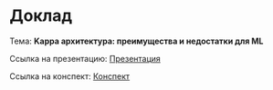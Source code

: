 # Доклад

Тема: **Kappa архитектура: преимущества и недостатки для ML**

Ссылка на презентацию: [Презентация](https://docs.google.com/presentation/d/1iUfldJS7Z-KAsq-MOLlyIrqVm1ehS_DnstejQbCNyw0)

Ссылка на конспект: [Конспект](https://ml-big-data-kappa.github.io/ML-Big-Data-Kappa/examples-and-tools.html)
